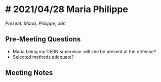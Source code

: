 # # 2021/04/28 Maria Philippe

*Present: Maria, Philippe, Jan*

## Pre-Meeting Questions

* Maria being my CERN supervisor will she be present at the defense?
* Selected methods adequate?

## Meeting Notes
